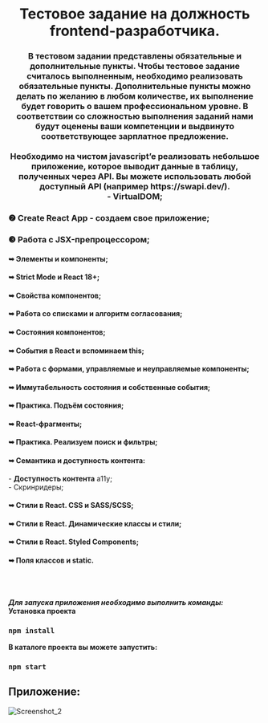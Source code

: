 <h1 align="center">Тестовое задание на должность frontend-разработчика.</h1>
<h3 align="center"> В тестовом задании представлены обязательные и дополнительные пункты. Чтобы тестовое задание считалось выполненным, необходимо реализовать обязательные пункты. Дополнительные пункты можно делать по желанию в любом количестве, их выполнение будет говорить о вашем профессиональном уровне. В соответствии со сложностью выполнения заданий нами будут оценены ваши компетенции и выдвинуто соответствующее зарплатное предложение.
<br>
<br>
Необходимо на чистом javascript’e реализовать небольшое приложение, которое выводит данные в таблицу, полученных через API. Вы можете использовать любой доступный API (например https://swapi.dev/). 


<br>
- VirtualDOM;
<h3 align="left">&#10103; Create React App - создаем свое приложение;</h3>

<h3 align="left">&#10104; Работа с JSX-препроцессором;</h3>

<h4>&#10149; Элементы и компоненты;</h4>

<h4>&#10149; Strict Mode и React 18+;</h4>

<h4>&#10149; Свойства компонентов;</h4>

<h4>&#10149; Работа со списками и алгоритм согласования;</h4>

<h4>&#10149; Состояния компонентов;</h4>

<h4>&#10149; События в React и вспоминаем this;</h4>

<h4>&#10149; Работа с формами, управляемые и неуправляемые компоненты;</h4>

<h4>&#10149; Иммутабельность состояния и собственные события;</h4>

<h4>&#10149; Практика. Подъём состояния;</h4>

<h4>&#10149; React-фрагменты;</h4>

<h4>&#10149; Практика. Реализуем поиск и фильтры;</h4>

<h4>&#10149; Семантика и доступность контента:</h4>
  - <b>Доступность контента</b> a11y;
  <br>
  - Скринридеры;

<h4>&#10149; Стили в React. CSS и SASS/SCSS;</h4>

<h4>&#10149; Стили в React. Динамические классы и стили;</h4>

<h4>&#10149; Стили в React. Styled Components;</h4>

<h4>&#10149; Поля классов и static.</h4>
<br>
<br>

***Для запуска приложения необходимо выполнить команды:***
**Установка проекта**

### ```npm install```

**В каталоге проекта вы можете запустить:**

### ```npm start```

## Приложение:
![Screenshot_2](https://github.com/ITmTm/Project_employees/assets/98873757/2f38fe61-7474-4cb2-9f84-cc7cfbf74be5)


